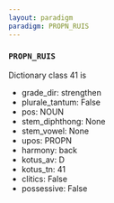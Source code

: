 ```yaml
---
layout: paradigm
paradigm: PROPN_RUIS
---
```

### ` PROPN_RUIS `

Dictionary class 41 is
* grade_dir: strengthen
* plurale_tantum: False
* pos: NOUN
* stem_diphthong: None
* stem_vowel: None
* upos: PROPN
* harmony: back
* kotus_av: D
* kotus_tn: 41
* clitics: False
* possessive: False
